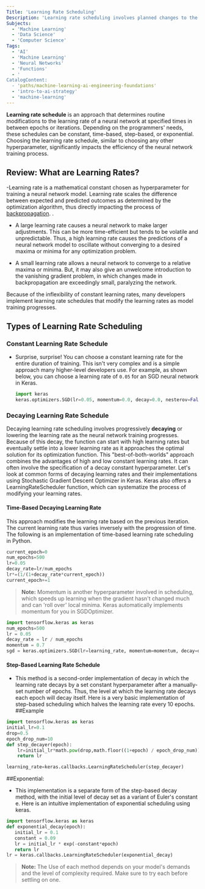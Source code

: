 ```yaml
---
Title: 'Learning Rate Scheduling'
Description: 'Learning rate scheduling involves planned changes to the learning rate of a neural network while training, allowing the function to avoid oscillations and learn more efficiently.'
Subjects:
  - 'Machine Learning'
  - 'Data Science'
  - 'Computer Science'
Tags:
  - 'AI'
  - 'Machine Learning'
  - 'Neural Networks'
  - 'Functions'
  - '
CatalogContent:
  - 'paths/machine-learning-ai-engineering-foundations'
  - 'intro-to-ai-strategy'
  - 'machine-learning'
---
```


**Learning rate schedule** is an approach that determines routine modifications to the learning rate of a neural network at specified times in between epochs or iterations. Depending on the programmers' needs, these schedules can be constant, time-based, step-based, or exponential. Choosing the learning rate schedule, similar to choosing any other hyperparameter, significantly impacts the efficiency of the neural network training process.

## Review: What are Learning Rates?

-Learning rate is a mathematical constant chosen as hyperparameter for training a neural network model. Learning rate scales the difference between expected and predicted outcomes as determined by the optimization algorithm, thus directly impacting the process of [backpropagation](https://www.codecademy.com/resources/docs/ai/neural-networks/backpropagation). . 

- A large learning rate causes a neural network to make larger adjustments. This can be more time-efficient but tends to be volatile and unpredictable. Thus, a high learning rate causes the predictions of a neural network model to oscillate without converging to a desired maxima or minima for any optimization problem.

- A small learning rate allows a neural network to converge to a relative maxima or minima. But, it may also give an unwelcome introduction to the vanishing gradient problem, in which changes made in backpropagation are exceedingly small, paralyzing the network.

Because of the inflexibility of constant learning rates, many developers implement learning rate schedules that modify the learning rates as model training progresses.

## Types of Learning Rate Scheduling

### Constant Learning Rate Schedule

- Surprise, surprise! You can choose a constant learning rate for the entire duration of training. This isn't very complex and is a simple approach many higher-level developers use.
For example, as shown below, you can choose a learning rate of `0.05` for an SGD neural network in Keras.
    ```py
    import keras
    keras.optimizers.SGD(lr=0.05, momentum=0.0, decay=0.0, nesterov=False)
    ```


### Decaying Learning Rate Schedule
Decaying learning rate scheduling involves progressively **decaying** or lowering the learning rate as the neural network training progresses. Because of this decay, the function can start with high learning rates but eventually settle into a lower learning rate as it approaches the optimal solution for its optimization function. This "best-of-both-worlds" approach combines the advantages of high and low constant learning rates. It can often involve the specification of a decay constant hyperparameter. 
Let's look at common forms of decaying learning rates and their implementations using Stochastic Gradient Descent Optimizer in Keras. Keras also offers a LearningRateScheduler function, which can systematize the process of modifying your learning rates.
#### Time-Based Decaying Learning Rate
This approach modifies the learning rate based on the previous iteration. The current learning rate thus varies inversely with the progression of time. The following is an implementation of time-based learning rate scheduling in Python.
```py
current_epoch=0
num_epochs=500
lr=0.05
decay_rate=lr/num_epochs
lr*=(1/(1+decay_rate*current_epoch))
current_epoch+=1
```
> **Note:** Momentum is another hyperparameter involved in scheduling, which speeds up learning when the gradient hasn't changed much and can 'roll over' local minima. Keras automatically implements momentum for you in SGDOptimizer.
```py
import tensorflow.keras as keras
num_epochs=500
lr = 0.05
decay_rate = lr / num_epochs
momentum = 0.7
sgd = keras.optimizers.SGD(lr=learning_rate, momentum=momentum, decay=decay_rate, nesterov=False)
```
#### Step-Based Learning Rate Schedule
- This method is a second-order implementation of decay in which the learning rate decays by a set constant hyperparameter after a manually-set number of epochs. Thus, the level at which the learning rate decays each epoch will decay itself. Here is a very basic implementation of step-based scheduling which halves the learning rate every 10 epochs.
##Example 
```py
import tensorflow.keras as keras
initial_lr=0.1
drop=0.5
epoch_drop_num=10
def step_decayer(epoch):
    lr=initial_lr*math.pow(drop,math.floor((1+epoch) / epoch_drop_num))
    return lr

learning_rate=keras.callbacks.LearningRateScheduler(step_decayer)
```
##Exponential: 
- This implementation is a separate form of the step-based decay method, with the initial level of decay set as a variant of Euler's constant e. Here is an intuitive implementation of exponential scheduling using keras. 
```py
import tensorflow.keras as keras
def exponential_decay(epoch):
   initial_lr = 0.1
   constant = 0.09
   lr = initial_lr * exp(-constant*epoch)
   return lr
lr = keras.callbacks.LearningRateScheduler(exponential_decay)
```

> **Note:** The Use of each method depends on your model's demands and the level of complexity required. Make sure to try each before settling on one.
